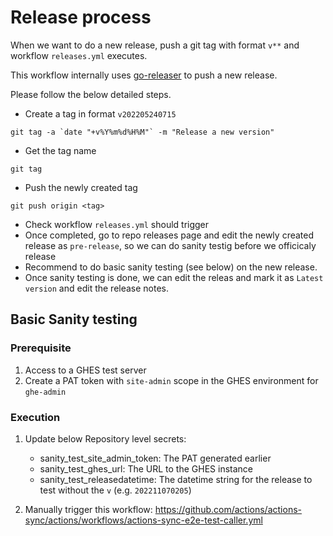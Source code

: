 # Release process

When we want to do a new release, push a git tag with format `v**` and workflow `releases.yml` executes.

This workflow internally uses [go-releaser](https://goreleaser.com/ci/actions/) to push a new release.

Please follow the below detailed steps.
- Create a tag in format `v202205240715`
```code
git tag -a `date "+v%Y%m%d%H%M"` -m "Release a new version"
```
- Get the tag name
```code
git tag
```
- Push the newly created tag
```code
git push origin <tag>
```
- Check workflow `releases.yml` should trigger
- Once completed, go to repo releases page and edit the newly created release as `pre-release`, so we can do sanity testig before we officicaly release
- Recommend to do basic sanity testing (see below) on the new release.
- Once sanity testing is done, we can edit the releas and mark it as `Latest version` and edit the release notes.

## Basic Sanity testing

### Prerequisite

1. Access to a GHES test server
1. Create a PAT token with `site-admin` scope in the GHES environment for `ghe-admin`

### Execution

1. Update below Repository level secrets:

    - sanity_test_site_admin_token: The PAT generated earlier 
    - sanity_test_ghes_url: The URL to the GHES instance 
    - sanity_test_releasedatetime: The datetime string for the release to test without the `v` (e.g. `202211070205`)

1. Manually trigger this workflow: https://github.com/actions/actions-sync/actions/workflows/actions-sync-e2e-test-caller.yml
